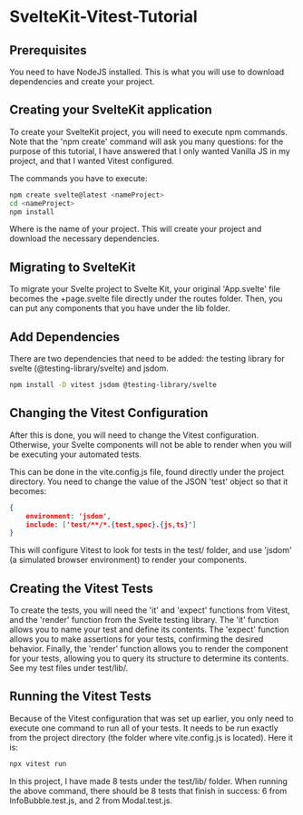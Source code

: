
# SvelteKit-Vitest-Tutorial

## Prerequisites

You need to have NodeJS installed. This is what you will use to download dependencies and create your project.

## Creating your SvelteKit application

To create your SvelteKit project, you will need to execute npm commands. Note that the 'npm create' command will ask you many questions: for the purpose of this tutorial, I have answered that I only wanted Vanilla JS in my project, and that I wanted Vitest configured.

The commands you have to execute:
```bash
npm create svelte@latest <nameProject>
cd <nameProject>
npm install
```
Where <nameProject> is the name of your project. This will create your project and download the necessary dependencies.

## Migrating to SvelteKit

To migrate your Svelte project to Svelte Kit, your original 'App.svelte' file becomes the +page.svelte file directly under the routes folder. Then, you can put any components that you have under the lib folder.

## Add Dependencies

There are two dependencies that need to be added: the testing library for svelte (@testing-library/svelte) and jsdom.
```bash
npm install -D vitest jsdom @testing-library/svelte
```

## Changing the Vitest Configuration

After this is done, you will need to change the Vitest configuration. Otherwise, your Svelte components will not be able to render when you will be executing your automated tests.

This can be done in the vite.config.js file, found directly under the project directory. You need to change the value of the JSON 'test' object so that it becomes:
```json
{
	environment: 'jsdom',
	include: ['test/**/*.{test,spec}.{js,ts}']
}
```

This will configure Vitest to look for tests in the test/ folder, and use 'jsdom' (a simulated browser environment) to render your components.

## Creating the Vitest Tests

To create the tests, you will need the 'it' and 'expect' functions from Vitest, and the 'render' function from the Svelte testing library. The 'it' function allows you to name your test and define its contents. The 'expect' function allows you to make assertions for your tests, confirming the desired behavior. Finally, the 'render' function allows you to render the component for your tests, allowing you to query its structure to determine its contents. See my test files under test/lib/.

## Running the Vitest Tests

Because of the Vitest configuration that was set up earlier, you only need to execute one command to run all of your tests. It needs to be run exactly from the project directory (the folder where vite.config.js is located). Here it is:
```bash
npx vitest run
```

In this project, I have made 8 tests under the test/lib/ folder. When running the above command, there should be 8 tests that finish in success: 6 from InfoBubble.test.js, and 2 from Modal.test.js.
